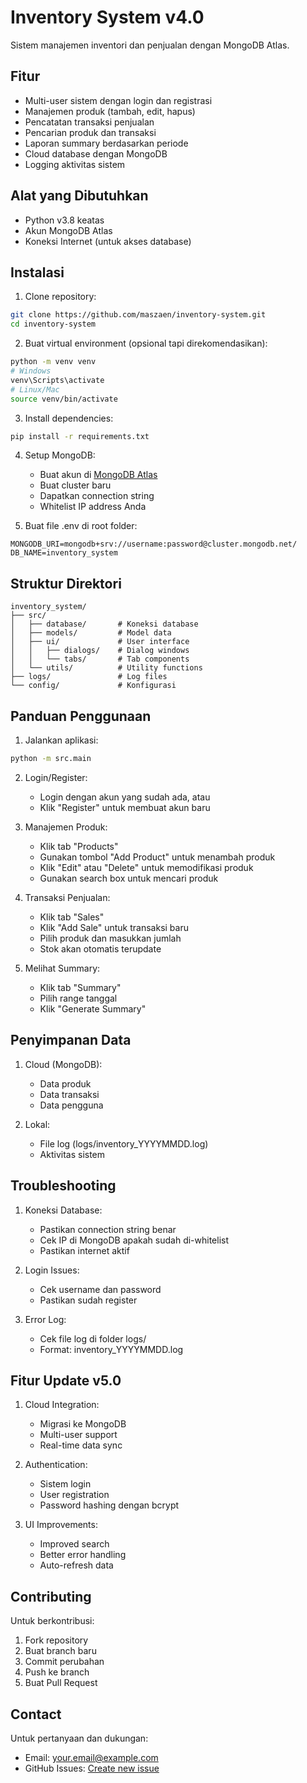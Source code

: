 # Inventory System v4.0

Sistem manajemen inventori dan penjualan dengan MongoDB Atlas.

## Fitur

- Multi-user sistem dengan login dan registrasi
- Manajemen produk (tambah, edit, hapus)
- Pencatatan transaksi penjualan
- Pencarian produk dan transaksi
- Laporan summary berdasarkan periode
- Cloud database dengan MongoDB
- Logging aktivitas sistem

## Alat yang Dibutuhkan

- Python v3.8 keatas
- Akun MongoDB Atlas
- Koneksi Internet (untuk akses database)

## Instalasi

1. Clone repository:
```bash
git clone https://github.com/maszaen/inventory-system.git
cd inventory-system
```

2. Buat virtual environment (opsional tapi direkomendasikan):
```bash
python -m venv venv
# Windows
venv\Scripts\activate
# Linux/Mac
source venv/bin/activate
```

3. Install dependencies:
```bash
pip install -r requirements.txt
```

4. Setup MongoDB:
   - Buat akun di [MongoDB Atlas](https://www.mongodb.com/cloud/atlas)
   - Buat cluster baru
   - Dapatkan connection string
   - Whitelist IP address Anda

5. Buat file .env di root folder:
```
MONGODB_URI=mongodb+srv://username:password@cluster.mongodb.net/
DB_NAME=inventory_system
```

## Struktur Direktori

```
inventory_system/
├── src/
│   ├── database/       # Koneksi database
│   ├── models/         # Model data
│   ├── ui/             # User interface
│   │   ├── dialogs/    # Dialog windows
│   │   └── tabs/       # Tab components
│   └── utils/          # Utility functions
├── logs/               # Log files
└── config/             # Konfigurasi
```

## Panduan Penggunaan

1. Jalankan aplikasi:
```bash
python -m src.main
```

2. Login/Register:
   - Login dengan akun yang sudah ada, atau
   - Klik "Register" untuk membuat akun baru

3. Manajemen Produk:
   - Klik tab "Products"
   - Gunakan tombol "Add Product" untuk menambah produk
   - Klik "Edit" atau "Delete" untuk memodifikasi produk
   - Gunakan search box untuk mencari produk

4. Transaksi Penjualan:
   - Klik tab "Sales"
   - Klik "Add Sale" untuk transaksi baru
   - Pilih produk dan masukkan jumlah
   - Stok akan otomatis terupdate

5. Melihat Summary:
   - Klik tab "Summary"
   - Pilih range tanggal
   - Klik "Generate Summary"

## Penyimpanan Data

1. Cloud (MongoDB):
   - Data produk
   - Data transaksi
   - Data pengguna

2. Lokal:
   - File log (logs/inventory_YYYYMMDD.log)
   - Aktivitas sistem

## Troubleshooting

1. Koneksi Database:
   - Pastikan connection string benar
   - Cek IP di MongoDB apakah sudah di-whitelist
   - Pastikan internet aktif

2. Login Issues:
   - Cek username dan password
   - Pastikan sudah register

3. Error Log:
   - Cek file log di folder logs/
   - Format: inventory_YYYYMMDD.log

## Fitur Update v5.0

1. Cloud Integration:
   - Migrasi ke MongoDB
   - Multi-user support
   - Real-time data sync

2. Authentication:
   - Sistem login
   - User registration
   - Password hashing dengan bcrypt 

3. UI Improvements:
   - Improved search
   - Better error handling
   - Auto-refresh data

## Contributing

Untuk berkontribusi:
1. Fork repository
2. Buat branch baru
3. Commit perubahan
4. Push ke branch
5. Buat Pull Request

## Contact

Untuk pertanyaan dan dukungan:
- Email: your.email@example.com
- GitHub Issues: [Create new issue](https://github.com/maszaen/inventory-system/issues)
